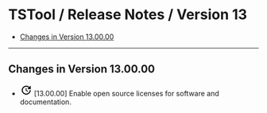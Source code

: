 # TSTool / Release Notes / Version 13 #

* [Changes in Version 13.00.00](#changes-in-version-130000)

----------

## Changes in Version 13.00.00 ##

* ![change](change.png) [13.00.00] Enable open source licenses for software and documentation.
